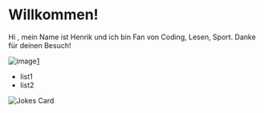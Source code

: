 # Willkommen!
Hi , mein Name ist Henrik und ich bin Fan von Coding, Lesen, Sport.
Danke für deinen Besuch!

![image](https://github.com/HenrikBischkopf/HenrikBischkopf/assets/158016538/96019920-6070-4cb3-b3b5-ed0df540a96a)[1]

- list1
- list2
<!-- Markdown -->

![Jokes Card](https://readme-jokes.vercel.app/api)

<!-- Reference -->
[1]: https://www.netflix.com/watch/81588211?trackId=250334512
